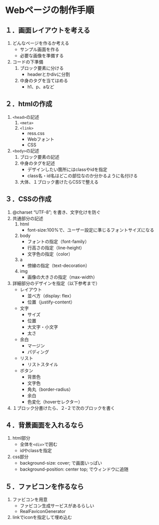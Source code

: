 # Webページの制作手順
## １．画面レイアウトを考える
1. どんなページを作るか考える
    - サンプル画面を作る
    - 必要な画像を準備する
2. コードの下準備
    1. ブロック要素に分ける
        - headerとかdivに分割
    2. 中身のタグを当てはめる
        - h1、p、aなど

## ２．htmlの作成
1. `<head>`の記述
    1. `<meta>`
    2. `<link>`
        - ress.css
        - Webフォント
        - CSS
2. `<body>`の記述
    1. ブロック要素の記述
    2. 中身のタグを記述
        - デザインしたい箇所にはclassやidを指定
        - class名・id名はどこの部位なのか分かるように名付ける
    3. 大体、１ブロック書けたらCSSで整える

## ３．CSSの作成
1. @charset “UTF-8”; を書き、文字化けを防ぐ
2. 共通部分の記述
    1. html
        - font-size:100%で、ユーザー設定に準じるフォントサイズになる
    2. body
        - フォントの指定（font-family）
        - 行高さの指定（line-height）
        - 文字色の指定（color）
    3. a
        - 傍線の指定（text-decoration）
    4. img
        - 画像の大きさの指定（max-width）
3. 詳細部分のデザインを指定（以下参考まで）
    - レイアウト
        - 並べ方（display: flex）
        - 位置（justify-content）
    - 文字
        - サイズ
        - 位置
        - 大文字・小文字
        - 太さ
    - 余白
        - マージン
        - パディング
    - リスト
        - リストスタイル
    - ボタン
        - 背景色
        - 文字色
        - 角丸（border-radius）
        - 余白
        - 色変化（hoverセレクター）
4. １ブロック分書けたら、２-２で次のブロックを書く

## ４．背景画面を入れるなら
1. html部分
    - 全体を`<div>`で囲む
    - idやclassを指定
2. css部分
    - background-size: cover; で画面いっぱい
    - background-position: center top; でウィンドウに追随

## ５．ファビコンを作るなら
1. ファビコンを用意
    - ファビコン生成サービスがあるらしい
    - RealFaviconGenerator
2. linkでiconを指定して埋め込む
